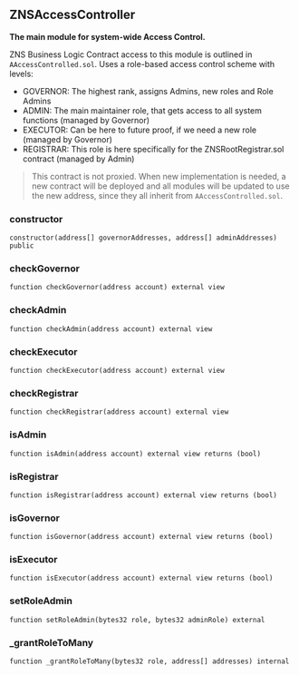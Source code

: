 ## ZNSAccessController

**The main module for system-wide Access Control.**

ZNS Business Logic Contract access to this module is outlined in `AAccessControlled.sol`.
Uses a role-based access control scheme with levels:
- GOVERNOR: The highest rank, assigns Admins, new roles and Role Admins
- ADMIN: The main maintainer role, that gets access to all system functions (managed by Governor)
- EXECUTOR: Can be here to future proof, if we need a new role (managed by Governor)
- REGISTRAR: This role is here specifically for the ZNSRootRegistrar.sol contract (managed by Admin)

> This contract is not proxied. When new implementation is needed, a new contract will be deployed
and all modules will be updated to use the new address, since they all inherit from `AAccessControlled.sol`.

### constructor

```solidity
constructor(address[] governorAddresses, address[] adminAddresses) public
```

### checkGovernor

```solidity
function checkGovernor(address account) external view
```

### checkAdmin

```solidity
function checkAdmin(address account) external view
```

### checkExecutor

```solidity
function checkExecutor(address account) external view
```

### checkRegistrar

```solidity
function checkRegistrar(address account) external view
```

### isAdmin

```solidity
function isAdmin(address account) external view returns (bool)
```

### isRegistrar

```solidity
function isRegistrar(address account) external view returns (bool)
```

### isGovernor

```solidity
function isGovernor(address account) external view returns (bool)
```

### isExecutor

```solidity
function isExecutor(address account) external view returns (bool)
```

### setRoleAdmin

```solidity
function setRoleAdmin(bytes32 role, bytes32 adminRole) external
```

### _grantRoleToMany

```solidity
function _grantRoleToMany(bytes32 role, address[] addresses) internal
```

